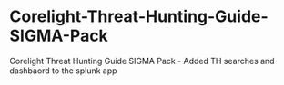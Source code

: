 # Corelight-Threat-Hunting-Guide-SIGMA-Pack
Corelight Threat Hunting Guide SIGMA Pack - Added TH searches and dashbaord to the splunk app
